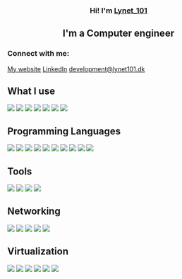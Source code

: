 <h3 align="center">
Hi! I'm <a href="https://lynet101.dk/" target="_blank" rel="noreferrer">Lynet_101</a>
</h3>

<h2 align="center">
I'm a Computer engineer
</h2> 

### Connect with me:

<a href="https://lynet101.dk">My website</a>
<a href="https://www.linkedin.com/in/sebastian-lindau-skands-b8b925238/">LinkedIn</a>
<a href="mailto:development@lynet101.dk">development@lynet101.dk</a>
</br>

## What I use
![](https://img.shields.io/badge/OS-ArchLinux-informational?style=for-the-badge&logo=ArchLinux&color=1793D1)
![](https://img.shields.io/badge/OS-Debian-informational?style=for-the-badge&logo=Debian&color=A81D33)
![](https://img.shields.io/badge/OS-Fedora-informational?style=for-the-badge&logo=Fedora&color=51A2DA)
![](https://img.shields.io/badge/OS-Gentoo-informational?style=for-the-badge&logo=Gentoo&color=54487A)
![](https://img.shields.io/badge/OS-LinuxFromScratch-informational?style=for-the-badge&logo=Linux&color=FCC624)
![](https://img.shields.io/badge/OS-Android-informational?style=for-the-badge&logo=Android&color=3DDC84)
![](https://img.shields.io/badge/OS-Windows-informational?style=for-the-badge&logo=Windows&color=0078D6)

## Programming Languages
![](https://img.shields.io/badge/Code-HTML5-informational?style=for-the-badge&logo=HTML5&color=E34F26)
![](https://img.shields.io/badge/Code-CSS3-informational?style=for-the-badge&logo=CSS3&color=1572B6)
![](https://img.shields.io/badge/Code-Markdown-informational?style=for-the-badge&logo=Markdown&color=000000)
![](https://img.shields.io/badge/Code-C-informational?style=for-the-badge&logo=C&color=A8B9CC)
![](https://img.shields.io/badge/Rust-000000?logo=rust&logoColor=white)
![](https://img.shields.io/badge/C++-00599C?style=flat-square&logo=C%2B%2B&logoColor=white)
![](https://img.shields.io/badge/C%23-239120?style=flat&logo=unity&logoColor=white)
![](https://img.shields.io/badge/python-3670A0?style=for-the-badge&logo=python&logoColor=ffdd54)
![](https://shields.io/badge/JavaScript-F7DF1E?logo=JavaScript&logoColor=000&style=flat-square)
![](https://shields.io/badge/TypeScript-3178C6?logo=TypeScript&logoColor=FFF&style=flat-square)

## Tools
![](https://img.shields.io/badge/Tools-Git-informational?style=for-the-badge&logo=Git&color=F05032)
![](https://img.shields.io/badge/Tools-Vim-informational?style=for-the-badge&logo=Vim&color=019733)
![](https://img.shields.io/badge/Tools-SSH-informational?style=for-the-badge&logo=OpenSSH&color=2D9CDB)
![](https://img.shields.io/badge/Tools-VSCode-informational?style=for-the-badge&logo=Visual-Studio-Code&color=007ACC)

## Networking
![](https://img.shields.io/badge/Networks-IPv4-informational?style=for-the-badge&logo=IPv4&color=4B8BBE)
![](https://img.shields.io/badge/Networks-IPv6-informational?style=for-the-badge&logo=IPv6&color=00BFFF)
![](https://img.shields.io/badge/Networks-Wireguard-informational?style=for-the-badge&logo=Wireguard&color=881177)
![](https://img.shields.io/badge/Networks-pfSense-informational?style=for-the-badge&logo=pfSense&color=4F5B93)
![](https://img.shields.io/badge/Networks-Junos-informational?style=for-the-badge&logo=Juniper&color=0093D1)

## Virtualization
![](https://img.shields.io/badge/Virtu-VirtualBox-informational?style=for-the-badge&logo=VirtualBox&color=183A61)
![](https://img.shields.io/badge/Virtu-VMWare-informational?style=for-the-badge&logo=VMWare&color=607078)
![](https://img.shields.io/badge/Virtu-PVE-informational?style=for-the-badge&logo=Proxmox-VE&color=E57000)
![](https://img.shields.io/badge/Virtu-libvirt-informational?style=for-the-badge&logo=libvirt&color=FF6600)
![](https://img.shields.io/badge/docker-257bd6?style=for-the-badge&logo=docker&logoColor=white)
![](https://img.shields.io/badge/kubernetes-326CE5?style=plastic&logo=kubernetes&logoColor=white)
